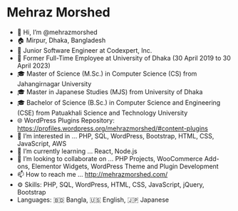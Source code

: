 # Mehraz Morshed
- 👋 Hi, I’m @mehrazmorshed
- 🏠 Mirpur, Dhaka, Bangladesh
- 💼 Junior Software Engineer at Codexpert, Inc.
- 💼 Former Full-Time Employee at University of Dhaka (30 April 2019 to 30 April 2023)
- 🎓 Master of Science (M.Sc.) in Computer Science (CS) from Jahangirnagar University
- 🎓 Master in Japanese Studies (MJS) from University of Dhaka
- 🎓 Bachelor of Science (B.Sc.) in Computer Science and Engineering (CSE) from Patuakhali Science and Technology University
- 🌐 WordPress Plugins Repository: https://profiles.wordpress.org/mehrazmorshed/#content-plugins
- 👀 I’m interested in ... PHP, SQL, WordPress, Bootstrap, HTML, CSS, JavaScript, AWS
- 🌱 I’m currently learning ... React, Node.js
- 💞️ I’m looking to collaborate on ... PHP Projects, WooCommerce Add-ons, Elementor Widgets, WordPress Theme and Plugin Development
- 📫 How to reach me ... http://mehrazmorshed.com/
- ⚙️ Skills: PHP, SQL, WordPress, HTML, CSS, JavaScript, jQuery, Bootstrap
- Languages: 🇧🇩 Bangla, 🇺🇸 English, 🇯🇵 Japanese

<!---
mehrazmorshed/mehrazmorshed is a ✨ special ✨ repository because its `README.md` (this file) appears on your GitHub profile.
You can click the Preview link to take a look at your changes.
--->
